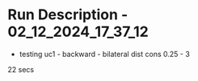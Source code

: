 # Run Description - 02_12_2024_17_37_12

- testing uc1 - backward - bilateral dist cons 0.25 - 3

22 secs

